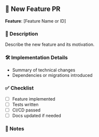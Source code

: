 ## 🚀 New Feature PR

**Feature**: [Feature Name or ID]

### 🎯 Description
Describe the new feature and its motivation.

### 🛠️ Implementation Details
- Summary of technical changes
- Dependencies or migrations introduced

### ✅ Checklist
- [ ] Feature implemented
- [ ] Tests written
- [ ] CI/CD passed
- [ ] Docs updated if needed

### 📎 Notes
<!-- Optional: API changes, UI updates, etc. -->
